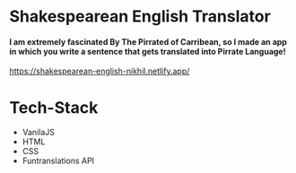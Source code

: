 # Shakespearean English Translator

#### I am extremely fascinated By The Pirrated of Carribean, so I made an app in which you write a sentence that gets translated into Pirrate Language!
https://shakespearean-english-nikhil.netlify.app/
# Tech-Stack

- VanilaJS
- HTML
- CSS
- Funtranslations API
